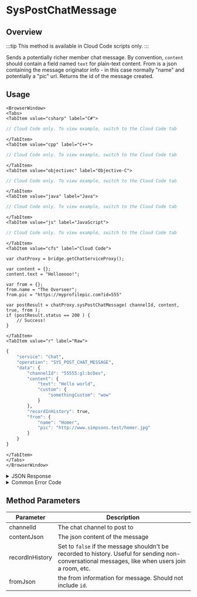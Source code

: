 # SysPostChatMessage
## Overview
:::tip
This method is available in Cloud Code scripts only.
:::

Sends a potentially richer member chat message. By convention, `content` should contain a field named `text` for plain-text content. From is a json containing the message originator info - in this case normally "name" and potentially a "pic" url. Returns the id of the message created.



<PartialServop service_name="chat" operation_name="SYS_POST_CHAT_MESSAGE" />

## Usage

```mdx-code-block
<BrowserWindow>
<Tabs>
<TabItem value="csharp" label="C#">
```

```csharp
// Cloud Code only. To view example, switch to the Cloud Code tab
```

```mdx-code-block
</TabItem>
<TabItem value="cpp" label="C++">
```

```cpp
// Cloud Code only. To view example, switch to the Cloud Code tab
```

```mdx-code-block
</TabItem>
<TabItem value="objectivec" label="Objective-C">
```

```objectivec
// Cloud Code only. To view example, switch to the Cloud Code tab
```

```mdx-code-block
</TabItem>
<TabItem value="java" label="Java">
```

```java
// Cloud Code only. To view example, switch to the Cloud Code tab
```

```mdx-code-block
</TabItem>
<TabItem value="js" label="JavaScript">
```

```javascript
// Cloud Code only. To view example, switch to the Cloud Code tab
```

```mdx-code-block
</TabItem>
<TabItem value="cfs" label="Cloud Code">
```

```cfscript
var chatProxy = bridge.getChatServiceProxy();

var content = {};
content.text = "Hellooooo!";

var from = {};
from.name = "The Overseer";
from.pic = "https://myprofilepic.com?id=555"

var postResult = chatProxy.sysPostChatMessage( channelId, content, true, from );
if (postResult.status == 200 ) {
    // Success!
}
```

```mdx-code-block
</TabItem>
<TabItem value="r" label="Raw">
```

```r
{
	"service": "chat",
	"operation": "SYS_POST_CHAT_MESSAGE",
	"data": {
		"channelId": "55555:gl:bcDev",
		"content": {
			"text": "Hello world",
			"custom": {
				"somethingCustom": "wow"
			}
		},
		"recordInHistory": true,
		"from": {
			"name": "Homer",
			"pic": "http://www.simpsons.test/homer.jpg"
		}
	}
}
```

```mdx-code-block
</TabItem>
</Tabs>
</BrowserWindow>
```

<details>
<summary>JSON Response</summary>

```json
{
    "status": 200,
    "data": {
        "msgId": "783347769003570"
    }
}
```
</details>

<details>
<summary>Common Error Code</summary>

### Status Codes
Code | Name | Description
---- | ---- | -----------
40601 | RTT_NOT_ENABLED | RTT must be enabled for this feature
40603 | CHAT_UNRECOGNIZED_CHANNEL | The specified channel is invalid
40616 | CLOUD_CODE_ONLY | Method only available via cloud code

</details>


## Method Parameters
Parameter | Description
--------- | -----------
channelId | The chat channel to post to
contentJson | The json content of the message
recordInHistory | Set to `false` if the message shouldn't be recorded to history. Useful for sending non-conversational messages, like when users join a room, etc.
fromJson | the from information for message. Should not include `id`.


